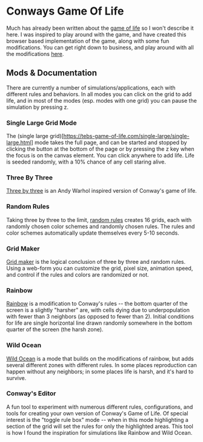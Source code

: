 # Conways Game Of Life

Much has already been written about the [game of life](https://en.wikipedia.org/wiki/Conway%27s_Game_of_Life) so I won't describe it here. I was inspired to play around with the game, and have created this browser based implementation of the game, along with some fun modifications. You can get right down to business, and play around with all the modifications [here](https://tebs-game-of-life.com).

## Mods & Documentation

There are currently a number of simulations/applications, each with different rules and behaviors. In all modes you can click on the grid to add life, and in most of the modes (esp. modes with one grid) you can pause the simulation by pressing z.

### Single Large Grid Mode

The (single large grid)[https://tebs-game-of-life.com/single-large/single-large.html] mode takes the full page, and can be started and stopped by clicking the button at the bottom of the page or by pressing the z key when the focus is on the canvas element. You can click anywhere to add life. Life is seeded randomly, with a 10% chance of any cell staring alive.

### Three By Three

[Three by three](https://tebs-game-of-life.com/three-by-three/three-by-three.html) is an Andy Warhol inspired version of Conway's game of life.

### Random Rules

Taking three by three to the limit, [random rules](https://tebs-game-of-life.com/random-rules/random-rules.html) creates 16 grids, each with randomly chosen color schemes and randomly chosen rules. The rules and color schemes automatically update themselves every 5-10 seconds.

### Grid Maker

[Grid maker](https://tebs-game-of-life.com/grid-maker/grid-maker-form.html) is the logical conclusion of three by three and random rules. Using a web-form you can customize the grid, pixel size, animation speed, and control if the rules and colors are randomized or not.

### Rainbow

[Rainbow](https://tebs-game-of-life.com/rainbow/rainbow.html) is a modification to Conway's rules -- the bottom quarter of the screen is a slightly "harsher" are, with cells dying due to underpopulation with fewer than 3 neighbors (as opposed to fewer than 2). Initial conditions for life are single horizontal line drawn randomly somewhere in the bottom quarter of the screen (the harsh zone).

### Wild Ocean

[Wild Ocean](https://tebs-game-of-life.com/wild-ocean/wild-ocean.html) is a mode that builds on the modifications of rainbow, but adds several different zones with different rules. In some places reproduction can happen without any neighbors; in some places life is harsh, and it's hard to survive.

### Conway's Editor

A fun tool to experiment with numerous different rules, configurations, and tools for creating your own version of Conway's Game of Life. Of special interest is the "toggle rule box" mode -- when in this mode highlighting a section of the grid will set the rules for only the highlighted areas. This tool is how I found the inspiration for simulations like Rainbow and Wild Ocean.
